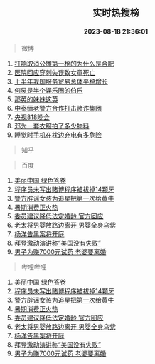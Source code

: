 <div align="center"><h2>实时热搜榜</h2><h4>2023-08-18 21:36:01</h4></div>

> 微博  

1. [打响取消公摊第一枪的为什么是合肥](https://s.weibo.com/weibo?q=%23%E6%89%93%E5%93%8D%E5%8F%96%E6%B6%88%E5%85%AC%E6%91%8A%E7%AC%AC%E4%B8%80%E6%9E%AA%E7%9A%84%E4%B8%BA%E4%BB%80%E4%B9%88%E6%98%AF%E5%90%88%E8%82%A5%23&t=31&band_rank=1&Refer=top)<br />
2. [医院回应穿刺失误致女童死亡](https://s.weibo.com/weibo?q=%23%E5%8C%BB%E9%99%A2%E5%9B%9E%E5%BA%94%E7%A9%BF%E5%88%BA%E5%A4%B1%E8%AF%AF%E8%87%B4%E5%A5%B3%E7%AB%A5%E6%AD%BB%E4%BA%A1%23&t=31&band_rank=2&Refer=top)<br />
3. [上半年我国服务贸易总体平稳增长](https://s.weibo.com/weibo?q=%23%E4%B8%8A%E5%8D%8A%E5%B9%B4%E6%88%91%E5%9B%BD%E6%9C%8D%E5%8A%A1%E8%B4%B8%E6%98%93%E6%80%BB%E4%BD%93%E5%B9%B3%E7%A8%B3%E5%A2%9E%E9%95%BF%23&t=31&band_rank=3&Refer=top)<br />
4. [何炅是半个娱乐圈的伯乐](https://s.weibo.com/weibo?q=%23%E4%BD%95%E7%82%85%E6%98%AF%E5%8D%8A%E4%B8%AA%E5%A8%B1%E4%B9%90%E5%9C%88%E7%9A%84%E4%BC%AF%E4%B9%90%23&t=31&band_rank=4&Refer=top)<br />
5. [那英的妹妹这英](https://s.weibo.com/weibo?q=%E9%82%A3%E8%8B%B1%E7%9A%84%E5%A6%B9%E5%A6%B9%E8%BF%99%E8%8B%B1&t=31&band_rank=5&Refer=top)<br />
6. [中泰缅老警方合作打击赌诈集团](https://s.weibo.com/weibo?q=%23%E4%B8%AD%E6%B3%B0%E7%BC%85%E8%80%81%E8%AD%A6%E6%96%B9%E5%90%88%E4%BD%9C%E6%89%93%E5%87%BB%E8%B5%8C%E8%AF%88%E9%9B%86%E5%9B%A2%23&t=31&band_rank=6&Refer=top)<br />
7. [央视818晚会](https://s.weibo.com/weibo?q=%E5%A4%AE%E8%A7%86818%E6%99%9A%E4%BC%9A&t=31&band_rank=7&Refer=top)<br />
8. [邓为一套衣服拍了多少物料](https://s.weibo.com/weibo?q=%23%E9%82%93%E4%B8%BA%E4%B8%80%E5%A5%97%E8%A1%A3%E6%9C%8D%E6%8B%8D%E4%BA%86%E5%A4%9A%E5%B0%91%E7%89%A9%E6%96%99%23&t=31&band_rank=8&Refer=top)<br />
9. [睡觉时手机在枕边充电有多危险](https://s.weibo.com/weibo?q=%23%E7%9D%A1%E8%A7%89%E6%97%B6%E6%89%8B%E6%9C%BA%E5%9C%A8%E6%9E%95%E8%BE%B9%E5%85%85%E7%94%B5%E6%9C%89%E5%A4%9A%E5%8D%B1%E9%99%A9%23&t=31&band_rank=9&Refer=top)<br />

> 知乎  


> 百度  

1. [美丽中国 绿色答卷](https://www.baidu.com/s?wd=%E7%BE%8E%E4%B8%BD%E4%B8%AD%E5%9B%BD+%E7%BB%BF%E8%89%B2%E7%AD%94%E5%8D%B7&sa=fyb_news&rsv_dl=fyb_news)<br />
2. [程序员未写出赌博程序被拔掉14颗牙](https://www.baidu.com/s?wd=%E7%A8%8B%E5%BA%8F%E5%91%98%E6%9C%AA%E5%86%99%E5%87%BA%E8%B5%8C%E5%8D%9A%E7%A8%8B%E5%BA%8F%E8%A2%AB%E6%8B%94%E6%8E%8914%E9%A2%97%E7%89%99&sa=fyb_news&rsv_dl=fyb_news)<br />
3. [警方辟谣女孩为追星把第一次给黄牛](https://www.baidu.com/s?wd=%E8%AD%A6%E6%96%B9%E8%BE%9F%E8%B0%A3%E5%A5%B3%E5%AD%A9%E4%B8%BA%E8%BF%BD%E6%98%9F%E6%8A%8A%E7%AC%AC%E4%B8%80%E6%AC%A1%E7%BB%99%E9%BB%84%E7%89%9B&sa=fyb_news&rsv_dl=fyb_news)<br />
4. [暑期消费正火热](https://www.baidu.com/s?wd=%E6%9A%91%E6%9C%9F%E6%B6%88%E8%B4%B9%E6%AD%A3%E7%81%AB%E7%83%AD&sa=fyb_news&rsv_dl=fyb_news)<br />
5. [委员建议降低法定婚龄 官方回应](https://www.baidu.com/s?wd=%E5%A7%94%E5%91%98%E5%BB%BA%E8%AE%AE%E9%99%8D%E4%BD%8E%E6%B3%95%E5%AE%9A%E5%A9%9A%E9%BE%84+%E5%AE%98%E6%96%B9%E5%9B%9E%E5%BA%94&sa=fyb_news&rsv_dl=fyb_news)<br />
6. [老太将男婴放路边离开 男婴全身乌紫](https://www.baidu.com/s?wd=%E8%80%81%E5%A4%AA%E5%B0%86%E7%94%B7%E5%A9%B4%E6%94%BE%E8%B7%AF%E8%BE%B9%E7%A6%BB%E5%BC%80+%E7%94%B7%E5%A9%B4%E5%85%A8%E8%BA%AB%E4%B9%8C%E7%B4%AB&sa=fyb_news&rsv_dl=fyb_news)<br />
7. [杨洋告黑案将开庭](https://www.baidu.com/s?wd=%E6%9D%A8%E6%B4%8B%E5%91%8A%E9%BB%91%E6%A1%88%E5%B0%86%E5%BC%80%E5%BA%AD&sa=fyb_news&rsv_dl=fyb_news)<br />
8. [拜登激动演讲称“美国没有失败”](https://www.baidu.com/s?wd=%E6%8B%9C%E7%99%BB%E6%BF%80%E5%8A%A8%E6%BC%94%E8%AE%B2%E7%A7%B0%E2%80%9C%E7%BE%8E%E5%9B%BD%E6%B2%A1%E6%9C%89%E5%A4%B1%E8%B4%A5%E2%80%9D&sa=fyb_news&rsv_dl=fyb_news)<br />
9. [男子为赚7000元试药 老婆要离婚](https://www.baidu.com/s?wd=%E7%94%B7%E5%AD%90%E4%B8%BA%E8%B5%9A7000%E5%85%83%E8%AF%95%E8%8D%AF+%E8%80%81%E5%A9%86%E8%A6%81%E7%A6%BB%E5%A9%9A&sa=fyb_news&rsv_dl=fyb_news)<br />

> 哔哩哔哩  

1. [美丽中国 绿色答卷](https://www.baidu.com/s?wd=%E7%BE%8E%E4%B8%BD%E4%B8%AD%E5%9B%BD+%E7%BB%BF%E8%89%B2%E7%AD%94%E5%8D%B7&sa=fyb_news&rsv_dl=fyb_news)<br />
2. [程序员未写出赌博程序被拔掉14颗牙](https://www.baidu.com/s?wd=%E7%A8%8B%E5%BA%8F%E5%91%98%E6%9C%AA%E5%86%99%E5%87%BA%E8%B5%8C%E5%8D%9A%E7%A8%8B%E5%BA%8F%E8%A2%AB%E6%8B%94%E6%8E%8914%E9%A2%97%E7%89%99&sa=fyb_news&rsv_dl=fyb_news)<br />
3. [警方辟谣女孩为追星把第一次给黄牛](https://www.baidu.com/s?wd=%E8%AD%A6%E6%96%B9%E8%BE%9F%E8%B0%A3%E5%A5%B3%E5%AD%A9%E4%B8%BA%E8%BF%BD%E6%98%9F%E6%8A%8A%E7%AC%AC%E4%B8%80%E6%AC%A1%E7%BB%99%E9%BB%84%E7%89%9B&sa=fyb_news&rsv_dl=fyb_news)<br />
4. [暑期消费正火热](https://www.baidu.com/s?wd=%E6%9A%91%E6%9C%9F%E6%B6%88%E8%B4%B9%E6%AD%A3%E7%81%AB%E7%83%AD&sa=fyb_news&rsv_dl=fyb_news)<br />
5. [委员建议降低法定婚龄 官方回应](https://www.baidu.com/s?wd=%E5%A7%94%E5%91%98%E5%BB%BA%E8%AE%AE%E9%99%8D%E4%BD%8E%E6%B3%95%E5%AE%9A%E5%A9%9A%E9%BE%84+%E5%AE%98%E6%96%B9%E5%9B%9E%E5%BA%94&sa=fyb_news&rsv_dl=fyb_news)<br />
6. [老太将男婴放路边离开 男婴全身乌紫](https://www.baidu.com/s?wd=%E8%80%81%E5%A4%AA%E5%B0%86%E7%94%B7%E5%A9%B4%E6%94%BE%E8%B7%AF%E8%BE%B9%E7%A6%BB%E5%BC%80+%E7%94%B7%E5%A9%B4%E5%85%A8%E8%BA%AB%E4%B9%8C%E7%B4%AB&sa=fyb_news&rsv_dl=fyb_news)<br />
7. [杨洋告黑案将开庭](https://www.baidu.com/s?wd=%E6%9D%A8%E6%B4%8B%E5%91%8A%E9%BB%91%E6%A1%88%E5%B0%86%E5%BC%80%E5%BA%AD&sa=fyb_news&rsv_dl=fyb_news)<br />
8. [拜登激动演讲称“美国没有失败”](https://www.baidu.com/s?wd=%E6%8B%9C%E7%99%BB%E6%BF%80%E5%8A%A8%E6%BC%94%E8%AE%B2%E7%A7%B0%E2%80%9C%E7%BE%8E%E5%9B%BD%E6%B2%A1%E6%9C%89%E5%A4%B1%E8%B4%A5%E2%80%9D&sa=fyb_news&rsv_dl=fyb_news)<br />
9. [男子为赚7000元试药 老婆要离婚](https://www.baidu.com/s?wd=%E7%94%B7%E5%AD%90%E4%B8%BA%E8%B5%9A7000%E5%85%83%E8%AF%95%E8%8D%AF+%E8%80%81%E5%A9%86%E8%A6%81%E7%A6%BB%E5%A9%9A&sa=fyb_news&rsv_dl=fyb_news)<br />
